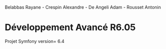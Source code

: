 Belabbas Rayane - Crespin Alexandre - De Angeli Adam - Rousset Antonin

# Développement Avancé R6.05

Projet Symfony version= 6.4
